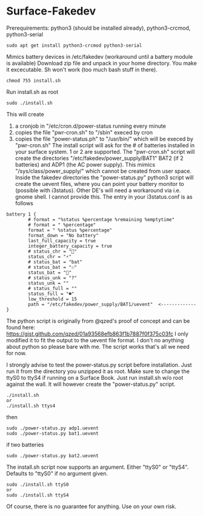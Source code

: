 # Surface-Fakedev
Prerequirements:
python3 (should be installed already), python3-crcmod, python3-serial

```
sudo apt get install python3-crcmod python3-serial
```
Mimics battery devices in /etc/fakedev (workaround until a battery module is available)
Download zip file and unpack in your home directory. You make it excecutable. Sh won't work (too much bash stuff in there).
```
chmod 755 install.sh
```
Run install.sh as root
```
sudo ./install.sh
```
This will create
1. a cronjob in "/etc/cron.d/power-status running every minute
2. copies the file "pwr-cron.sh" to "/sbin" execed by cron
3. copies the file "power-status.ph" to "/usr/bin/" which will be execed
by "pwr-cron.sh"
The install script will ask for the # of batteries installed in your surface system. 1 or 2 are supported.
The "pwr-cron.sh" script will create the directories "/etc/fakedev/power_supply/BAT1" BAT2 (if 2 batteries)
and ADP1 (the AC power supply). This mimics "/sys/class/power_supply/" which cannot be created from user space.
Inside the fakedev directories the "power-status.py" python3 script will create the uevent files, where you
can point your battery monitor to (possible with i3status). Other DE's will need a workaround via i.e. gnome shell.
I cannot provide this. The entry in your i3status.conf is as follows
```
battery 1 { 
        # format = "%status %percentage %remaining %emptytime"
        # format = " %percentage"
        format = " %status %percentage"
        format_down = "No battery"
        last_full_capacity = true
        integer_battery_capacity = true
        # status_chr = ""
        status_chr = "⚡"
        # status_bat = "bat"
        # status_bat = "☉"
        status_bat = "" 
        # status_unk = "?"
        status_unk = ""
        # status_full = ""
        status_full = "☻" 
        low_threshold = 15
        path = "/etc/fakedev/power_supply/BAT1/uevent"  <-------------
}
```
The python script is originally from @qzed's proof of concept and can be found here:
https://gist.github.com/qzed/01a93568efb863f1b7887f0f375c03fc
I only modified it to fit the output to the uevent file format. I don't no anything about python
so please bare with me. The script works that's all we need for now.

I strongly advise to test the power-status.py script before installation.
Just run it from the directory you unzipped it as root. Make sure to change the ttyS0 to ttyS4 if running
on a Surface Book. Just run install.sh w/o root against the wall. It will however create the "power-status.py" script.
```
./install.sh
or
./install.sh ttys4
```
then
```
sudo ./power-status.py adp1.uevent
sudo ./power-status.py bat1.uevent
```
if two batteries
```
sudo ./power-status.py bat2.uevent
```
The install.sh script now supports an argument. Either "ttyS0" or "ttyS4". Defaults to "ttyS0" if no argument given.
```
sudo ./install.sh ttyS0
or
sudo ./install.sh ttyS4
```
Of course, there is no guarantee for anything. Use on your own risk.
